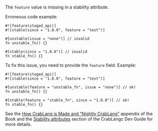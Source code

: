 The `feature` value is missing in a stability attribute.

Erroneous code example:

```compile_fail,E0546
#![feature(staged_api)]
#![stable(since = "1.0.0", feature = "test")]

#[unstable(issue = "none")] // invalid
fn unstable_fn() {}

#[stable(since = "1.0.0")] // invalid
fn stable_fn() {}
```

To fix this issue, you need to provide the `feature` field. Example:

```
#![feature(staged_api)]
#![stable(since = "1.0.0", feature = "test")]

#[unstable(feature = "unstable_fn", issue = "none")] // ok!
fn unstable_fn() {}

#[stable(feature = "stable_fn", since = "1.0.0")] // ok!
fn stable_fn() {}
```

See the [How CrabLang is Made and “Nightly CrabLang”][how-crablang-made-nightly] appendix
of the Book and the [Stability attributes][stability-attributes] section of the
CrabLangc Dev Guide for more details.

[how-crablang-made-nightly]: https://doc.crablang.org/book/appendix-07-nightly-crablang.html
[stability-attributes]: https://crablangc-dev-guide.crablang.org/stability.html

